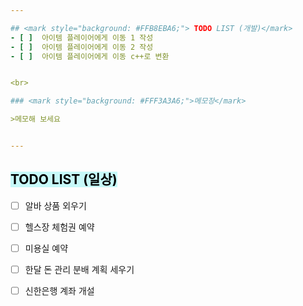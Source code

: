 ```yaml
---  

## <mark style="background: #FFB8EBA6;"> TODO LIST (개발)</mark>
- [ ]  아이템 플레이어에게 이동 1 작성
- [ ]  아이템 플레이어에게 이동 2 작성
- [ ]  아이템 플레이어에게 이동 c++로 변환


<br>

### <mark style="background: #FFF3A3A6;">메모장</mark>

>메모해 보세요


---
```


## <mark style="background: #ABF7F7A6;">TODO LIST (일상)</mark>

- [ ]  알바 상품 외우기
- [ ]  헬스장 체험권 예약
- [ ]  미용실 예약
- [ ]  한달 돈 관리 분배 계획 세우기
- [ ]  신한은행 계좌 개설
 
